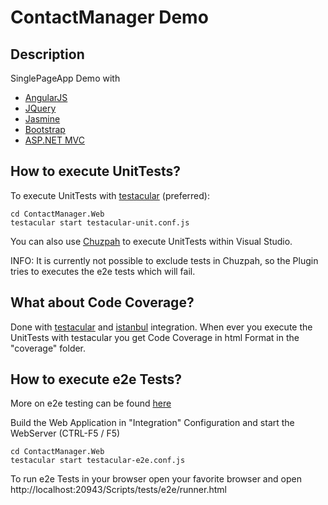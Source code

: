 # ContactManager Demo

## Description

SinglePageApp Demo with

* [AngularJS](http://angularjs.org/) 
* [JQuery](http://jquery.com/) 
* [Jasmine](https://jasmine.github.io/) 
* [Bootstrap](http://twitter.github.com/bootstrap/)
* [ASP.NET MVC](http://www.asp.net/mvc)

## How to execute UnitTests?

To execute UnitTests with [testacular](http://vojtajina.github.com/testacular/) (preferred):

    cd ContactManager.Web
    testacular start testacular-unit.conf.js

You can also use [Chuzpah](http://chutzpah.codeplex.com/) to execute UnitTests within Visual Studio.

INFO: It is currently not possible to exclude tests in Chuzpah, 
so the Plugin tries to executes the e2e tests which will fail.

## What about Code Coverage?

Done with [testacular](http://vojtajina.github.com/testacular/) and [istanbul](https://github.com/yahoo/istanbul) integration. When ever you execute the UnitTests with testacular you get Code Coverage in html Format in the "coverage" folder.

## How to execute e2e Tests?

More on e2e testing can be found [here](http://docs.angularjs.org/guide/dev_guide.e2e-testing)

Build the Web Application in "Integration" Configuration and start the WebServer (CTRL-F5 / F5)

    cd ContactManager.Web
    testacular start testacular-e2e.conf.js

To run e2e Tests in your browser open your favorite browser and open http://localhost:20943/Scripts/tests/e2e/runner.html




